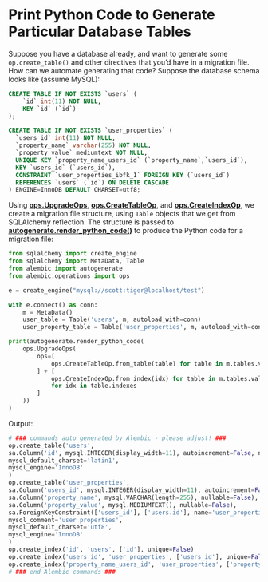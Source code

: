 # Print Python Code to Generate Particular Database Tables

[ops.UpgradeOps]: ../en/api/operations.html#alembic.operations.ops.UpgradeOps
[ops.CreateTableOp]: ../en/api/operations.html#alembic.operations.ops.CreateTableOp
[ops.CreateIndexOp]: ../en/api/operations.html#alembic.operations.ops.CreateIndexOp
[autogenerate.render_python_code()]: ../en/api/autogenerate.html#alembic.autogenerate.render_python_code

Suppose you have a database already, and want to generate some `op.create_table()` and other directives that you’d have in a migration file. How can we automate generating that code? Suppose the database schema looks like (assume MySQL):

```sql
CREATE TABLE IF NOT EXISTS `users` (
    `id` int(11) NOT NULL,
    KEY `id` (`id`)
);

CREATE TABLE IF NOT EXISTS `user_properties` (
  `users_id` int(11) NOT NULL,
  `property_name` varchar(255) NOT NULL,
  `property_value` mediumtext NOT NULL,
  UNIQUE KEY `property_name_users_id` (`property_name`,`users_id`),
  KEY `users_id` (`users_id`),
  CONSTRAINT `user_properties_ibfk_1` FOREIGN KEY (`users_id`)
  REFERENCES `users` (`id`) ON DELETE CASCADE
) ENGINE=InnoDB DEFAULT CHARSET=utf8;

```

Using **[ops.UpgradeOps]**, **[ops.CreateTableOp]**, and **[ops.CreateIndexOp]**, we create a migration file structure, using `Table` objects that we get from SQLAlchemy reflection. The structure is passed to **[autogenerate.render_python_code()]** to produce the Python code for a migration file:

```python
from sqlalchemy import create_engine
from sqlalchemy import MetaData, Table
from alembic import autogenerate
from alembic.operations import ops

e = create_engine("mysql://scott:tiger@localhost/test")

with e.connect() as conn:
    m = MetaData()
    user_table = Table('users', m, autoload_with=conn)
    user_property_table = Table('user_properties', m, autoload_with=conn)

print(autogenerate.render_python_code(
    ops.UpgradeOps(
        ops=[
            ops.CreateTableOp.from_table(table) for table in m.tables.values()
        ] + [
            ops.CreateIndexOp.from_index(idx) for table in m.tables.values()
            for idx in table.indexes
        ]
    ))
)
```

Output:

```python
# ### commands auto generated by Alembic - please adjust! ###
op.create_table('users',
sa.Column('id', mysql.INTEGER(display_width=11), autoincrement=False, nullable=False),
mysql_default_charset='latin1',
mysql_engine='InnoDB'
)
op.create_table('user_properties',
sa.Column('users_id', mysql.INTEGER(display_width=11), autoincrement=False, nullable=False),
sa.Column('property_name', mysql.VARCHAR(length=255), nullable=False),
sa.Column('property_value', mysql.MEDIUMTEXT(), nullable=False),
sa.ForeignKeyConstraint(['users_id'], ['users.id'], name='user_properties_ibfk_1', ondelete='CASCADE'),
mysql_comment='user properties',
mysql_default_charset='utf8',
mysql_engine='InnoDB'
)
op.create_index('id', 'users', ['id'], unique=False)
op.create_index('users_id', 'user_properties', ['users_id'], unique=False)
op.create_index('property_name_users_id', 'user_properties', ['property_name', 'users_id'], unique=True)
# ### end Alembic commands ###
```
